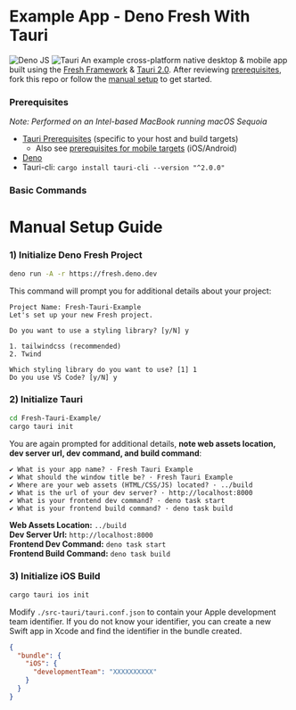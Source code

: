 # Example App - Deno Fresh With Tauri
![Deno JS](https://img.shields.io/badge/deno%20js-000000?style=for-the-badge&logo=deno&logoColor=white) ![Tauri](https://img.shields.io/badge/tauri-%2324C8DB.svg?style=for-the-badge&logo=tauri&logoColor=%23FFFFFF)
An example cross-platform native desktop & mobile app built using the [Fresh Framework](https://fresh.deno.dev/) & [Tauri 2.0](https://v2.tauri.app/). After reviewing [prerequisites](#Prerequisites), fork this repo or follow the [manual setup](#Manual-Setup-Guide) to get started.

### Prerequisites
*Note: Performed on an Intel-based MacBook running macOS Sequoia*
- [Tauri Prerequisites](https://v2.tauri.app/start/prerequisites) (specific to your host and build targets)
  - Also see [prerequisites for mobile targets](https://v2.tauri.app/start/prerequisites/#configure-for-mobile-targets) (iOS/Android)
- [Deno](https://deno.com/)
- Tauri-cli: `cargo install tauri-cli --version "^2.0.0"`

### Basic Commands

# Manual Setup Guide
### 1) Initialize Deno Fresh Project
```bash
deno run -A -r https://fresh.deno.dev
```
This command will prompt you for additional details about your project:
```
Project Name: Fresh-Tauri-Example
Let's set up your new Fresh project.

Do you want to use a styling library? [y/N] y

1. tailwindcss (recommended)
2. Twind

Which styling library do you want to use? [1] 1
Do you use VS Code? [y/N] y
```

### 2) Initialize Tauri
```bash
cd Fresh-Tauri-Example/
cargo tauri init
```
You are again prompted for additional details, **note web assets location, dev server url, dev command, and build command**:
```
✔ What is your app name? · Fresh Tauri Example
✔ What should the window title be? · Fresh Tauri Example
✔ Where are your web assets (HTML/CSS/JS) located? · ../build
✔ What is the url of your dev server? · http://localhost:8000
✔ What is your frontend dev command? · deno task start
✔ What is your frontend build command? · deno task build
```
**Web Assets Location:** `../build`  
**Dev Server Url:** `http://localhost:8000`  
**Frontend Dev Command:** `deno task start`  
**Frontend Build Command:** `deno task build`  

### 3) Initialize iOS Build
```bash
cargo tauri ios init
```
Modify `./src-tauri/tauri.conf.json` to contain your Apple development team identifier. If you do not know your identifier, you can create a new Swift app in Xcode and find the identifier in the bundle created.
```json
{
  "bundle": {
    "iOS": {
      "developmentTeam": "XXXXXXXXXX"
    }
  }
}
```